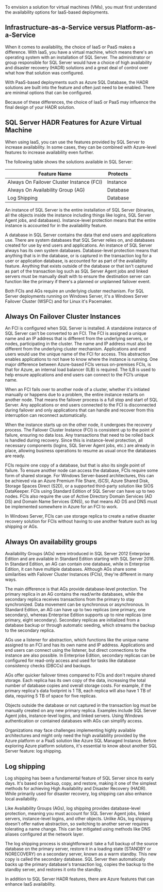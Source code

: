 To envision a solution for virtual machines (VMs), you must first understand the availability options for IaaS-based deployments.

## Infrastructure-as-a-Service versus Platform-as-a-Service

When it comes to availability, the choice of IaaS or PaaS makes a difference. With IaaS, you have a virtual machine, which means there's an operating system with an installation of SQL Server. The administrator or group responsible for SQL Server would have a choice of high availability and disaster recovery (HADR) solutions and a great deal of control over what how that solution was configured.

With PaaS-based deployments such as Azure SQL Database, the HADR solutions are built into the feature and often just need to be enabled. There are minimal options that can be configured.

Because of these differences, the choice of IaaS or PaaS may influence the final design of your HADR solution.

## SQL Server HADR Features for Azure Virtual Machine

When using IaaS, you can use the features provided by SQL Server to increase availability. In some cases, they can be combined with Azure-level features to increase availability even further.

The following table shows the solutions available in SQL Server:

| **Feature Name**| **Protects** |
| - | - |
| Always On Failover Cluster Instance (FCI)| Instance |
| Always On Availability Group (AG)| Database |
| Log Shipping| Database |

An instance of SQL Server is the entire installation of SQL Server (binaries, all the objects inside the instance including things like logins, SQL Server Agent jobs, and databases). Instance-level protection means that the entire instance is accounted for in the availability feature.

A database in SQL Server contains the data that end users and applications use. There are system databases that SQL Server relies on, and databases created for use by end users and applications. An instance of SQL Server always has its own system databases. Database-level protection means that anything that is in the database, or is captured in the transaction log for a user or application database, is accounted for as part of the availability feature. Anything that exists outside of the database or that isn't captured as part of the transaction log such as SQL Server Agent jobs and linked servers must be manually dealt with to ensure the destination server can function like the primary if there's a planned or unplanned failover event.

Both FCIs and AGs require an underlying cluster mechanism. For SQL Server deployments running on Windows Server, it's a Windows Server Failover Cluster (WSFC) and for Linux it's Pacemaker.

## Always On Failover Cluster Instances

An FCI is configured when SQL Server is installed. A standalone instance of SQL Server can't be converted to an FCI. The FCI is assigned a unique name and an IP address that is different from the underlying servers, or nodes, participating in the cluster. The name and IP address must also be different from the underlying cluster mechanism. Applications and end users would use the unique name of the FCI for access. This abstraction enables applications to not have to know where the instance is running. One major difference between Azure-based FCIs versus on-premises FCIs, is that for Azure, an internal load balancer (ILB) is required. The ILB is used to help ensure applications and end users can connect to the FCI’s unique name.

When an FCI fails over to another node of a cluster, whether it's initiated manually or happens due to a problem, the entire instance restarts on another node. That means the failover process is a full stop and start of SQL Server. Any applications or end users connected to the FCI is disconnected during failover and only applications that can handle and recover from this interruption can reconnect automatically.

When the instance starts up on the other node, it undergoes the recovery process. The Failover Cluster Instance (FCI) is consistent up to the point of failure, ensuring no data loss. Any transactions that need to be rolled back is handled during recovery. Since this is instance-level protection, all necessary components (logins, SQL Server Agent jobs, etc.) are already in place, allowing business operations to resume as usual once the databases are ready.

FCIs require one copy of a database, but that is also its single point of failure. To ensure another node can access the database, FCIs require some form of shared storage. For Windows Server-based architectures, this can be achieved via an Azure Premium File Share, iSCSI, Azure Shared Disk, Storage Spaces Direct (S2D), or a supported third-party solution like SIOS DataKeeper. FCIs using Standard Edition of SQL Server can have up to two nodes. FCIs also require the use of Active Directory Domain Services (AD DS) and Domain Name Services (DNS), so that means AD DS and DNS must be implemented somewhere in Azure for an FCI to work.

In Windows Server, FCIs can use storage replica to create a native disaster recovery solution for FCIs without having to use another feature such as log shipping or AGs.

## Always On availability groups

Availability Groups (AGs) were introduced in SQL Server 2012 Enterprise Edition and are available in Standard Edition starting with SQL Server 2016. In Standard Edition, an AG can contain one database, while in Enterprise Edition, it can have multiple databases. Although AGs share some similarities with Failover Cluster Instances (FCIs), they're different in many ways.

The main difference is that AGs provide database-level protection. The primary replica in an AG contains the read/write databases, while the secondary replica receives transactions from the primary to stay synchronized. Data movement can be synchronous or asynchronous. In Standard Edition, an AG can have up to two replicas (one primary, one secondary), whereas Enterprise Edition supports up to nine replicas (one primary, eight secondary). Secondary replicas are initialized from a database backup or through automatic seeding, which streams the backup to the secondary replica.

AGs use a listener for abstraction, which functions like the unique name assigned to an FCI and has its own name and IP address. Applications and end users can connect using the listener, but direct connections to the instance are also possible. In Enterprise Edition, secondary replicas can be configured for read-only access and used for tasks like database consistency checks (DBCCs) and backups.

AGs offer quicker failover times compared to FCIs and don't require shared storage. Each replica has its own copy of the data, increasing the total number of database copies and overall storage costs. For example, if the primary replica's data footprint is 1 TB, each replica will also have 1 TB of data, requiring 5 TB of space for five replicas.

Objects outside the database or not captured in the transaction log must be manually created on any new primary replica. Examples include SQL Server Agent jobs, instance-level logins, and linked servers. Using Windows authentication or contained databases with AGs can simplify access.

Organizations may face challenges implementing highly available architectures and might only need the high availability provided by the Azure platform or a PaaS solution like Azure SQL Managed Instance. Before exploring Azure platform solutions, it's essential to know about another SQL Server feature: log shipping.

## Log shipping

Log shipping has been a fundamental feature of SQL Server since its early days. It's based on backup, copy, and restore, making it one of the simplest methods for achieving High Availability and Disaster Recovery (HADR). While primarily used for disaster recovery, log shipping can also enhance local availability.

Like Availability Groups (AGs), log shipping provides database-level protection, meaning you must account for SQL Server Agent jobs, linked servers, instance-level logins, and other objects. Unlike AGs, log shipping doesn't offer native abstraction, so switching to another server requires tolerating a name change. This can be mitigated using methods like DNS aliases configured at the network layer.

The log shipping process is straightforward: take a full backup of the source database on the primary server, restore it in a loading state (STANDBY or NORECOVERY) on a secondary server, known as a warm standby. This new copy is called the secondary database. SQL Server then automatically backs up the primary database's transaction log, copies the backup to the standby server, and restores it onto the standby.

In addition to SQL Server HADR features, there are Azure features that can enhance IaaS availability.
